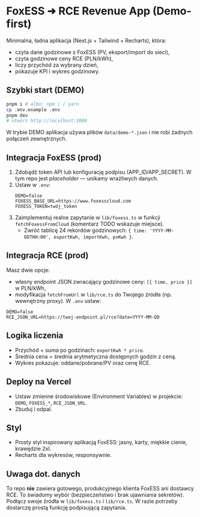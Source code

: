 # FoxESS ➜ RCE Revenue App (Demo-first)

Minimalna, ładna aplikacja (Next.js + Tailwind + Recharts), która:
- czyta dane godzinowe z FoxESS (PV, eksport/import do sieci),
- czyta godzinowe ceny RCE (PLN/kWh),
- liczy przychód za wybrany dzień,
- pokazuje KPI i wykres godzinowy.

## Szybki start (DEMO)

```bash
pnpm i # albo: npm i / yarn
cp .env.example .env
pnpm dev
# otwórz http://localhost:3000
```

W trybie DEMO aplikacja używa plików `data/demo-*.json` i nie robi żadnych połączeń zewnętrznych.

## Integracja FoxESS (prod)

1. Zdobądź token API lub konfigurację podpisu (APP_ID/APP_SECRET). W tym repo jest *placeholder* — unikamy wrażliwych danych.
2. Ustaw w `.env`:
   ```env
   DEMO=false
   FOXESS_BASE_URL=https://www.foxesscloud.com
   FOXESS_TOKEN=twój_token
   ```
3. Zaimplementuj realne zapytanie w `lib/foxess.ts` w funkcji `fetchFoxessFromCloud` (komentarz TODO wskazuje miejsce).
   - Zwróć tablicę 24 rekordów godzinowych: `{ time: 'YYYY-MM-DDTHH:00', exportKwh, importKwh, pvKwh }`.

## Integracja RCE (prod)

Masz dwie opcje:
- własny endpoint JSON zwracający godzinowe ceny: `[{ time, price }]` w PLN/kWh,
- modyfikacja `fetchFromUrl` w `lib/rce.ts` do Twojego źródła (np. wewnętrzny proxy).
W `.env` ustaw:
```env
DEMO=false
RCE_JSON_URL=https://twoj-endpoint.pl/rce?date=YYYY-MM-DD
```

## Logika liczenia

- Przychód = suma po godzinach: `exportKwh * price`.
- Średnia cena = średnia arytmetyczna dostępnych godzin z ceną.
- Wykres pokazuje: oddane/pobrane/PV oraz cenę RCE.

## Deploy na Vercel

- Ustaw zmienne środowiskowe (Environment Variables) w projekcie: `DEMO`, `FOXESS_*`, `RCE_JSON_URL`.
- Zbuduj i odpal.

## Styl

- Prosty styl inspirowany aplikacją FoxESS: jasny, karty, miękkie cienie, krawędzie 2xl.
- Recharts dla wykresów, responsywnie.

## Uwaga dot. danych

To repo **nie** zawiera gotowego, produkcyjnego klienta FoxESS ani dostawcy RCE. To świadomy wybór (bezpieczeństwo i brak ujawniania sekretów).
Podłącz swoje źródła w `lib/foxess.ts` i `lib/rce.ts`. W razie potrzeby dostarczę prostą funkcję podpisującą zapytania.
